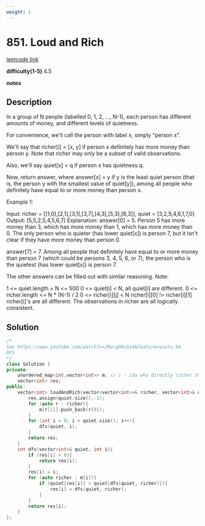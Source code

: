 ```yaml
---
weight: 1
---
```

# 851. Loud and Rich
[leetcode link](https://leetcode.com/problems/loud-and-rich/)

**difficulty(1-5)** 
4.5

**notes**   


## Description
In a group of N people (labelled 0, 1, 2, ..., N-1), each person has different amounts of money, and different levels of quietness.

For convenience, we'll call the person with label x, simply "person x".

We'll say that richer[i] = [x, y] if person x definitely has more money than person y.  Note that richer may only be a subset of valid observations.

Also, we'll say quiet[x] = q if person x has quietness q.

Now, return answer, where answer[x] = y if y is the least quiet person (that is, the person y with the smallest value of quiet[y]), among all people who definitely have equal to or more money than person x.

 

Example 1:

Input: richer = [[1,0],[2,1],[3,1],[3,7],[4,3],[5,3],[6,3]], quiet = [3,2,5,4,6,1,7,0]
Output: [5,5,2,5,4,5,6,7]
Explanation: 
answer[0] = 5.
Person 5 has more money than 3, which has more money than 1, which has more money than 0.
The only person who is quieter (has lower quiet[x]) is person 7, but
it isn't clear if they have more money than person 0.

answer[7] = 7.
Among all people that definitely have equal to or more money than person 7
(which could be persons 3, 4, 5, 6, or 7), the person who is the quietest (has lower quiet[x])
is person 7.

The other answers can be filled out with similar reasoning.
Note:

1 <= quiet.length = N <= 500
0 <= quiet[i] < N, all quiet[i] are different.
0 <= richer.length <= N * (N-1) / 2
0 <= richer[i][j] < N
richer[i][0] != richer[i][1]
richer[i]'s are all different.
The observations in richer are all logically consistent.

## Solution

```c++
/*
See https://www.youtube.com/watch?v=JRecqHkvGs4&feature=youtu.be
DFS
*/
class Solution {
private:
    unordered_map<int,vector<int>> m; // i - ids who directly richer than i
    vector<int> res;
public:
    vector<int> loudAndRich(vector<vector<int>>& richer, vector<int>& quiet) {
        res.assign(quiet.size(),-1);
        for (auto r : richer){
            m[r[1]].push_back(r[0]);
        }
        for (int i = 0; i < quiet.size(); i++){
            dfs(quiet, i);
        }
        return res;
    }
    int dfs(vector<int>& quiet, int i){
        if (res[i] > 0){
            return res[i];
        }
        res[i] = i;
        for (auto richer : m[i]){
            if (quiet[res[i]] > quiet[dfs(quiet, richer)]){
                res[i] = dfs(quiet, richer);
            }
        }
        return res[i];
    }
};
```

 